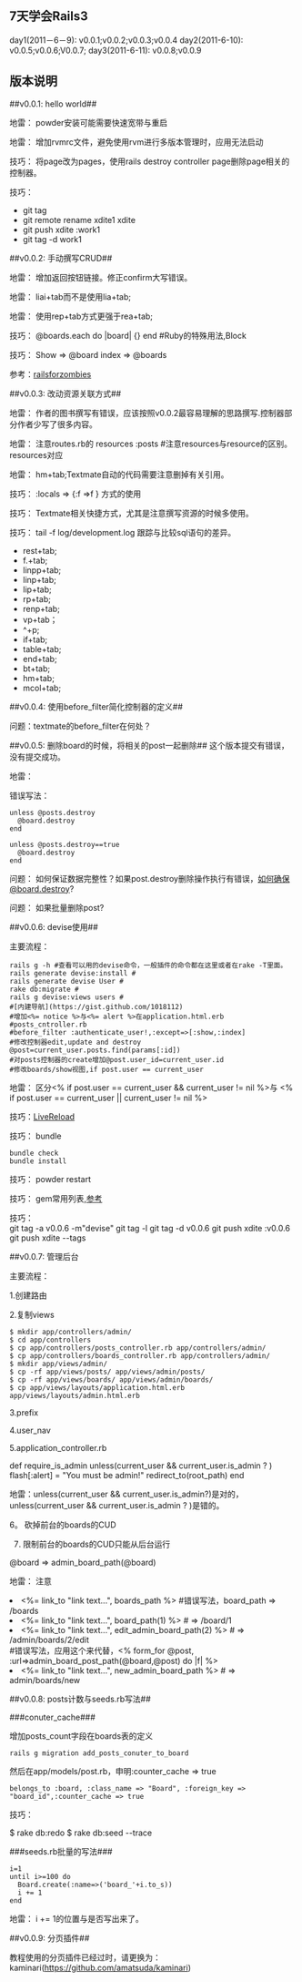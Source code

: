7天学会Rails3
----
day1(2011－6－9):   v0.0.1;v0.0.2;v0.0.3;v0.0.4
day2(2011-6-10):  v0.0.5;v0.0.6;V0.0.7;
day3(2011-6-11):  v0.0.8;v0.0.9


版本说明
----
##v0.0.1: hello world##

地雷： powder安装可能需要快速宽带与重启

地雷： 增加rvmrc文件，避免使用rvm进行多版本管理时，应用无法启动

技巧： 将page改为pages，使用rails destroy controller page删除page相关的控制器。

技巧： 

* git tag  
* git remote rename xdite1 xdite
* git push xdite :work1
* git tag -d work1

##v0.0.2: 手动撰写CRUD##

地雷： 增加返回按钮链接。修正confirm大写错误。

地雷： liai+tab而不是使用lia+tab;

地雷： 使用rep+tab方式更强于rea+tab;

技巧： @boards.each do |board| {} end #Ruby的特殊用法,Block

技巧： Show => @board index => @boards 

参考：[railsforzombies](http://railsforzombies.org/)

##v0.0.3: 改动资源关联方式##

地雷： 作者的图书撰写有错误，应该按照v0.0.2最容易理解的思路撰写.控制器部分作者少写了很多内容。

地雷： 注意routes.rb的 resources :posts #注意resources与resource的区别。resources对应

地雷： hm+tab;Textmate自动的代码需要注意删掉有关引用。

技巧： :locals => {:f =>f } 方式的使用

技巧： Textmate相关快捷方式，尤其是注意撰写资源的时候多使用。

技巧： tail -f log/development.log 跟踪与比较sql语句的差异。

* rest+tab; 
* f.+tab; 
* linpp+tab;
* linp+tab;
* lip+tab;
* rp+tab;
* renp+tab; 
* vp+tab；
* ^+p;
* if+tab;
* table+tab;
* end+tab;
* bt+tab;
* hm+tab;
* mcol+tab;

##v0.0.4: 使用before_filter简化控制器的定义##

问题：textmate的before_filter在何处？

##v0.0.5: 删除board的时候，将相关的post一起删除##
这个版本提交有错误，没有提交成功。

地雷：

错误写法：

	unless @posts.destroy
	  @board.destroy
	end

    unless @posts.destroy==true
      @board.destroy
    end

问题： 如何保证数据完整性？如果post.destroy删除操作执行有错误，如何确保@board.destroy?

问题： 如果批量删除post?

##v0.0.6: devise使用##

主要流程：

	rails g -h #查看可以用的devise命令，一般插件的命令都在这里或者在rake -T里面。
	rails generate devise:install #
	rails generate devise User #
	rake db:migrate #
	rails g devise:views users #
	#[内建导航](https://gist.github.com/1018112)
	#增加<%= notice %>与<%= alert %>在application.html.erb
	#posts_cntroller.rb 
	#before_filter :authenticate_user!,:except=>[:show,:index]
	#修改控制器edit,update and destroy @post=current_user.posts.find(params[:id])
	#对posts控制器的create增加@post.user_id=current_user.id
	#修改boards/show视图,if post.user == current_user 

地雷： 区分<% if post.user == current_user && current_user != nil %>与
<% if post.user == current_user || current_user != nil %>

技巧：[LiveReload](http://doabit.iteye.com/blog/715409)

技巧： bundle

	bundle check
	bundle install
	
技巧： powder restart

技巧： gem常用列表,[参考](https://gist.github.com/1018108)

技巧：  
	git tag -a v0.0.6 -m"devise"
	git tag -l
	git tag -d v0.0.6
	git push xdite :v0.0.6
	git push xdite --tags

##v0.0.7: 管理后台

主要流程：

1.创建路由

2.复制views

	$ mkdir app/controllers/admin/
	$ cd app/controllers
	$ cp app/controllers/posts_controller.rb app/controllers/admin/
	$ cp app/controllers/boards_controller.rb app/controllers/admin/
	$ mkdir app/views/admin/
	$ cp -rf app/views/posts/ app/views/admin/posts/
	$ cp -rf app/views/boards/ app/views/admin/boards/
	$ cp app/views/layouts/application.html.erb app/views/layouts/admin.html.erb

3.prefix

4.user_nav

5.application_controller.rb

def require_is_admin
  unless(current_user && current_user.is_admin ? )
    flash[:alert] = "You must be admin!"
    redirect_to(root_path)
end

地雷：unless(current_user && current_user.is_admin?)是对的，unless(current_user && current_user.is_admin ? )是错的。

6。 砍掉前台的boards的CUD

7. 限制前台的boards的CUD只能从后台运行

@board => admin_board_path(@board)

地雷： 注意
	<li><%= link_to "link text...", boards_path %> #错误写法，board_path => /boards </li>
	<li><%= link_to "link text...", board_path(1) %> # => /board/1</li>
	<li><%= link_to "link text...", edit_admin_board_path(2) %> # => /admin/boards/2/edit</li> #错误写法，应用这个来代替，<% form_for @post, :url=>admin_board_post_path(@board,@post) do |f| %>
	<li><%= link_to "link text...", new_admin_board_path %> # => admin/boards/new</li>

##v0.0.8:  posts计数与seeds.rb写法##

###conuter_cache###

增加posts_count字段在boards表的定义

	rails g migration add_posts_conuter_to_board

然后在app/models/post.rb，申明:counter_cache => true
    
	belongs_to :board, :class_name => "Board", :foreign_key => "board_id",:counter_cache => true

技巧： 

$ rake db:redo
$ rake db:seed --trace

###seeds.rb批量的写法###

	i=1
	until i>=100 do 
	  Board.create(:name=>('board_'+i.to_s)) 
	  i += 1
	end

地雷： i += 1的位置与是否写出来了。

##v0.0.9: 分页插件##

教程使用的分页插件已经过时，请更换为：kaminari(https://github.com/amatsuda/kaminari)





